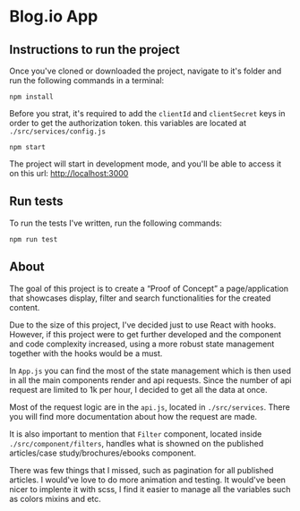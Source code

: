 # Blog.io App

## Instructions to run the project

Once you've cloned or downloaded the project, navigate to it's folder and run the following commands in a terminal:
```
npm install
```

Before you strat, it's required to add the `clientId` and `clientSecret` keys in order to get the authorization token.
this variables are located at `./src/services/config.js`

```
npm start
```

The project will start in development mode, and you'll be able to access it on this url: [http://localhost:3000](http://localhost:3000)

## Run tests

To run the tests I've written, run the following commands:
```
npm run test
```

## About

The goal of this project is to create a “Proof of Concept” a page/application that showcases display, filter and search functionalities for the created content. 

Due to the size of this project, I've decided just to use React with hooks. However, if this project were to get further developed and the component and code complexity increased, using a more robust state management together with the hooks would be a must.

In `App.js` you can find the most of the state management which is then used in all the main components render and api requests.
Since the number of api request are limited to 1k per hour, I decided to get all the data at once.

Most of the request logic are in the `api.js`, located in `./src/services`. There you will find more documentation about how the request are made.

It is also important to mention that `Filter` component, located inside `./src/component/filters`, handles what is showned on the published articles/case study/brochures/ebooks component.

There was few things that I missed, such as pagination for all published articles. I would've love to do more animation and testing.
It would've been nicer to implente it with scss, I find it easier to manage all the variables such as colors mixins and etc.
